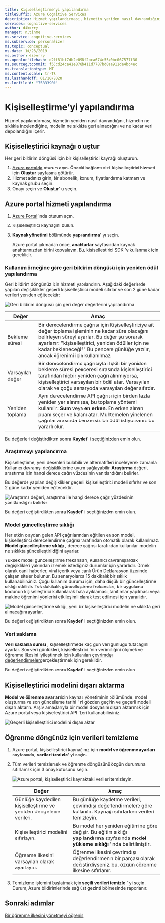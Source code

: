 ```yaml
---
title: Kişiselleştirme’yi yapılandırma
titleSuffix: Azure Cognitive Services
description: Hizmet yapılandırması, hizmetin yeniden nasıl davrandığını, hizmetin ne sıklıkla incelendiğine, modelin ne sıklıkta geri alınacağını ve ne kadar veri depolandığını içerir.
services: cognitive-services
author: diberry
manager: nitinme
ms.service: cognitive-services
ms.subservice: personalizer
ms.topic: conceptual
ms.date: 10/23/2019
ms.author: diberry
ms.openlocfilehash: d20f81bf7db2e098f2bca674c5540bc067577f30
ms.sourcegitcommit: f53cd24ca41e878b411d7787bd8aa911da4bc4ec
ms.translationtype: MT
ms.contentlocale: tr-TR
ms.lasthandoff: 01/10/2020
ms.locfileid: "75833900"
---
```

# <a name="configure-personalizer"></a>Kişiselleştirme’yi yapılandırma

Hizmet yapılandırması, hizmetin yeniden nasıl davrandığını, hizmetin ne sıklıkla incelendiğine, modelin ne sıklıkta geri alınacağını ve ne kadar veri depolandığını içerir.

## <a name="create-personalizer-resource"></a>Kişiselleştirici kaynağı oluştur

Her geri bildirim döngüsü için bir kişiselleştirici kaynağı oluşturun.

1. [Azure portalda](https://ms.portal.azure.com/#create/Microsoft.CognitiveServicesPersonalizer) oturum açın. Önceki bağlantı sizi, kişiselleştirici hizmeti için **Oluştur** sayfasına götürür.
1. Hizmet adınızı girin, bir abonelik, konum, fiyatlandırma katmanı ve kaynak grubu seçin.
1. Onayı seçin ve **Oluştur**' u seçin.

<a name="configure-service-settings-in-the-azure-portal"></a>

## <a name="configure-service-in-the-azure-portal"></a>Azure portal hizmeti yapılandırma

1. [Azure Portal](https://ms.portal.azure.com/#create/Microsoft.CognitiveServicesPersonalizer)’ında oturum açın.
1. Kişiselleştirici kaynağını bulun.
1. **Kaynak yönetimi** bölümünde **yapılandırma**' yı seçin.

    Azure portal çıkmadan önce, **anahtarlar** sayfasından kaynak anahtarınızdan birini kopyalayın. Bu, [kişiselleştirici SDK 'yı](https://docs.microsoft.com/dotnet/api/microsoft.azure.cognitiveservices.personalizer)kullanmak için gereklidir.

<a name="configure-reward-settings-for-the-feedback-loop-based-on-use-case"></a>

### <a name="configure-reward-for-the-feedback-loop-based-on-use-case"></a>Kullanım örneğine göre geri bildirim döngüsü için yeniden ödül yapılandırma

Geri bildirim döngünüz için hizmeti yapılandırın. Aşağıdaki değerlerde yapılan değişiklikler geçerli kişiselleştirici modeli sıfırlar ve son 2 güne kadar verileri yeniden eğitecektir:

![Geri bildirim döngüsü için geri değer değerlerini yapılandırma](media/settings/configure-model-reward-settings.png)

|Değer|Amaç|
|--|--|
|Bekleme süresi|Bir derecelendirme çağrısı için Kişiselleştiriciye ait değer toplama işleminin ne kadar süre olacağını belirleyen süreyi ayarlar. Bu değer şu sorarak ayarlanır: "kişiselleştirici, yeniden ödüller için ne kadar bekleneceği?" Bu pencere günlüğe yazılır, ancak öğrenimi için kullanılmaz.|
|Varsayılan değer|Bir derecelendirme çağrısıyla ilişkili bir yeniden bekleme süresi penceresi sırasında kişiselleştirici tarafından hiçbir yeniden çağrı alınmıyorsa, kişiselleştirici varsayılan bir ödül atar. Varsayılan olarak ve çoğu senaryoda varsayılan değer sıfırdır.|
|Yeniden toplama|Aynı derecelendirme API çağrısı için birden fazla yeniden yer alınmışsa, bu toplama yöntemi kullanılır: **Sum** veya **en erken**. En erken alınan puanı seçer ve kalanı atar. Muhtemelen yinelenen çağrılar arasında benzersiz bir ödül istiyorsanız bu yararlı olur. |

Bu değerleri değiştirdikten sonra **Kaydet**' i seçtiğinizden emin olun.

### <a name="configure-exploration"></a>Araştırmayı yapılandırma

Kişiselleştirme, yeni desenleri bulabilir ve alternatifleri inceleyerek zamanla Kullanıcı davranışı değişikliklerine uyum sağlayabilir. **Araştırma** değeri, araştırma Için hangi derece çağrı yüzdesinin yanıtlandığını belirler.

Bu değerde yapılan değişiklikler geçerli kişiselleştirici modeli sıfırlar ve son 2 güne kadar yeniden eğitecektir.

![Araştırma değeri, araştırma ile hangi derece çağrı yüzdesinin yanıtlandığını belirler](media/settings/configure-exploration-setting.png)

Bu değeri değiştirdikten sonra **Kaydet**' i seçtiğinizden emin olun.

### <a name="model-update-frequency"></a>Model güncelleştirme sıklığı

Her etkin olaydan gelen API çağrılarından eğitilen en son model, kişiselleştirici derecelendirme çağrısı tarafından otomatik olarak kullanılmaz. **Model güncelleştirme sıklığı** , derece çağrısı tarafından kullanılan modelin ne sıklıkta güncelleştirildiğini ayarlar.

Yüksek model güncelleştirme frekansları, Kullanıcı davranışlardaki değişiklikleri yakından izlemek istediğiniz durumlar için yararlıdır. Örnek olarak canlı haberler, viral içerik veya canlı Ürün Deklarasyon üzerinde çalışan siteler bulunur. Bu senaryolarda 15 dakikalık bir sıklık kullanabilirsiniz. Çoğu kullanım durumu için, daha düşük bir güncelleştirme sıklığı etkilidir. Tek dakikalık güncelleştirme frekansları, bir uygulama kodunun kişiselleştirici kullanılarak hata ayıklaması, tanıtımlar yapılması veya makine öğrenimi yönlerini etkileşimli olarak test edilmesi için yararlıdır.

![Model güncelleştirme sıklığı, yeni bir kişiselleştirici modelin ne sıklıkta geri alınacağını ayarlar.](media/settings/configure-model-update-frequency-settings-15-minutes.png)

Bu değeri değiştirdikten sonra **Kaydet**' i seçtiğinizden emin olun.

### <a name="data-retention"></a>Veri saklama

**Veri saklama süresi** , kişiselleştirmede kaç gün veri günlüğü tutacağını ayarlar. Son veri günlükleri, kişiselleştirici 'nin verimliliğini ölçmek ve öğrenme Ilkesini iyileştirmek için kullanılan [çevrimdışı değerlendirmeler](concepts-offline-evaluation.md)gerçekleştirmek için gereklidir.

Bu değeri değiştirdikten sonra **Kaydet**' i seçtiğinizden emin olun.

## <a name="export-the-personalizer-model"></a>Kişiselleştirici modelini dışarı aktarma

**Model ve öğrenme ayarları**için kaynak yönetiminin bölümünde, model oluşturma ve son güncelleme tarihi ' ni gözden geçirin ve geçerli modeli dışarı aktarın. Arşiv amaçlarıyla bir model dosyasını dışarı aktarmak için Azure portal veya kişiselleştirici API 'Leri kullanabilirsiniz.

![Geçerli kişiselleştirici modelini dışarı aktar](media/settings/export-current-personalizer-model.png)

## <a name="clear-data-for-your-learning-loop"></a>Öğrenme döngünüz için verileri temizleme

1. Azure portal, kişiselleştirici kaynağınız için **model ve öğrenme ayarları** sayfasında, **verileri temizle**' yi seçin.
1. Tüm verileri temizlemek ve öğrenme döngüsünü özgün durumuna sıfırlamak için 3 onay kutusunu seçin.

    ![Azure portal, kişiselleştirici kaynaktaki verileri temizleyin.](./media/settings/clear-data-from-personalizer-resource.png)

    |Değer|Amaç|
    |--|--|
    |Günlüğe kaydedilen kişiselleştirme ve yeniden dengeleme verileri.|Bu günlüğe kaydetme verileri, çevrimdışı değerlendirmelere göre kullanılır. Kaynağı sıfırlarken verileri temizleyin.|
    |Kişiselleştirici modelini sıfırlayın.|Bu model her yeniden eğitimine göre değişir. Bu eğitim sıklığı **yapılandırma** sayfasında **model yükleme sıklığı** ' nda belirtilmiştir. |
    |Öğrenme ilkesini varsayılan olarak ayarlayın.|Öğrenme ilkesini çevrimdışı değerlendirmenin bir parçası olarak değiştirdiyseniz, bu, özgün öğrenme ilkesine sıfırlanır.|

1. Temizleme işlemini başlatmak için **seçili verileri temizle** ' yi seçin. Durum, Azure bildirimlerinde sağ üst gezinti bölmesinde raporlanır.

## <a name="next-steps"></a>Sonraki adımlar

[Bir öğrenme ilkesini yönetmeyi öğrenin](how-to-learning-policy.md)
